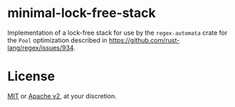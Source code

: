 minimal-lock-free-stack
=======================

Implementation of a lock-free stack for use by the `regex-automata` crate for the `Pool` optimization described in https://github.com/rust-lang/regex/issues/934.

# License
[MIT](./LICENSE-MIT) or [Apache v2](./LICENSE-APACHE), at your discretion.
